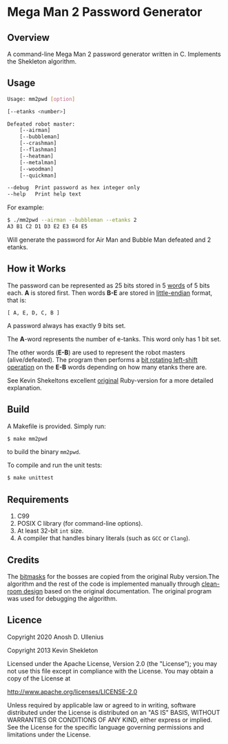 # Mega Man 2 Password Generator #

## Overview

A command-line Mega Man 2 password generator written in C. Implements the Shekleton algorithm.

## Usage
```sh
Usage: mm2pwd [option]

[--etanks <number>]

Defeated robot master:
	[--airman]
	[--bubbleman]
	[--crashman]
	[--flashman]
	[--heatman]
	[--metalman]
	[--woodman]
	[--quickman]

--debug	 Print password as hex integer only
--help	 Print help text
```

For example:

```sh
$ ./mm2pwd --airman --bubbleman --etanks 2
A3 B1 C2 D1 D3 E2 E3 E4 E5
```

Will generate the password for Air Man and Bubble Man defeated and 2 etanks.

## How it Works

The password can be represented as 25 bits stored in 5 [words](https://en.wikipedia.org/wiki/Word_(computer_architecture)#Word_size_choice) of 5 bits each. **A** is stored first. Then words **B-E** are stored in [little-endian](https://en.wikipedia.org/wiki/Endianness) format, that is:

    [ A, E, D, C, B ]

A password always has exactly 9 bits set.

The **A**-word represents the number of e-tanks. This word only has 1 bit set.

The other words (**E-B**) are used to represent the robot masters (alive/defeated).
The program then performs a [bit rotating left-shift
operation](https://en.wikipedia.org/wiki/Circular_shift) on the **E-B** words depending on how many etanks there are.

See Kevin Shekeltons excellent [original](https://github.com/kpshek/mm2pwd) Ruby-version for a more detailed explanation.

## Build
A Makefile is provided. Simply run:
```sh
$ make mm2pwd
```
to build the binary `mm2pwd`.

To compile and run the unit tests:

```sh
$ make unittest
```


## Requirements
1. C99
2. POSIX C library (for command-line options).
3. At least 32-bit `int` size.
4. A compiler that handles binary literals (such as `GCC` or `Clang`).

## Credits
The [bitmasks](https://en.wikipedia.org/wiki/Mask_(computing)) for the bosses
are copied from the original Ruby version.The algorithm and the rest of the 
code is implemented manually through 
[clean-room design](https://en.wikipedia.org/wiki/Clean_room_design)
based on the original documentation. The original program was used for 
debugging the algorithm.

## Licence
Copyright 2020 Anosh D. Ullenius

Copyright 2013 Kevin Shekleton

Licensed under the Apache License, Version 2.0 (the "License"); you may not use
this file except in compliance with the License. You may obtain a copy of the
License at

http://www.apache.org/licenses/LICENSE-2.0

Unless required by applicable law or agreed to in writing, software distributed
under the License is distributed on an "AS IS" BASIS, WITHOUT WARRANTIES OR
CONDITIONS OF ANY KIND, either express or implied. See the License for the
specific language governing permissions and limitations under the License.
